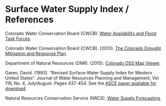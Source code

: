 # Surface Water Supply Index / References #

Colorado Water Conservation Board (CWCB).
[Water Availability and Flood Task Forces](https://cwcb.colorado.gov/water-availability-flood-task-forces).

Colorado Water Conservation Board (CWCB). (2013).
[The Colorado Drought Mitigation and Response Plan](https://toolkit.climate.gov/reports/colorado-drought-mitigation-response-plan).

Department of Natural Resources (DNR). (2015).
[Colorado DSS Map Viewer](https://cdss.colorado.gov/map-viewers).

Garen, David. (1993). “Revised Surface-Water Supply Index for Western United States”.
Journal of Water Resources Planning and Management, Vol 119, No. 4, July/August. Pages 437-454.
See the [ASCE paper available for download](https://ascelibrary.org/doi/abs/10.1061/%28ASCE%290733-9496%281993%29119%3A4%28437%29).

Natural Resources Conservation Service (NRCS).
[Water Supply Forecasting](https://www.nrcs.usda.gov/wps/portal/wcc/home/aboutUs/waterSupplyForecasting/).
